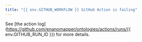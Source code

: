 ```yaml
---
title: "{{ env.GITHUB_WORKFLOW }} GitHub Action is failing"
---
```


See [the action log](https://github.com/enanomapper/ontologies/actions/runs/{{ env.GITHUB_RUN_ID }}) 
for more details.
